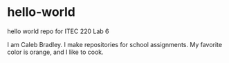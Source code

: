 # hello-world
hello world repo for ITEC 220 Lab 6

I am Caleb Bradley. I make repositories for school assignments. My favorite color is orange, and I like to cook.
